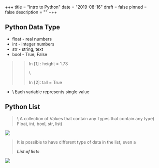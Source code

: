 +++
title = "Intro to Python"
date = "2019-08-16"
draft = false
pinned = false
description = ""
+++
## Python Data Type

* float - real numbers
* int - integer numbers
* str - string, text
* bool - True, False

> > In \[1] : height = 1.73
> >
> > \
> >
> >
> > In \[2]: tall = True

* \    Each variable represents single value

## Python List

> \    A collection of Values that contain any Types that contain any type( Float, int, bool, str, list)

![](/img/pythonlistsdt.png)

> It is possible to have different type of data in the list, even a 
>
> _**List of lists**_

![](/img/pythonlistoflists.png)
